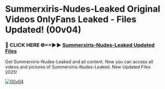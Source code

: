 # Summerxiris-Nudes-Leaked Original Videos 0nlyFans Leaked - Files Updated! (00v04)

<h3>🔴 CLICK HERE 🌐==►► <a href="https://tinyurl.com/4mcuefdz" rel="nofollow">Summerxiris-Nudes-Leaked Updated Files</a></h3>

Get Summerxiris-Nudes-Leaked and all content. Now you can access all videos and pictures of Summerxiris-Nudes-Leaked. New Updated Files 2025!

[![00v04](https://i.imgur.com/StAQSOY.gif)](https://tinyurl.com/4mcuefdz)
